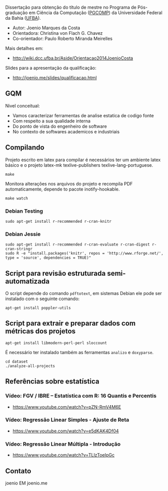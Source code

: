 Dissertação para obtenção do título de mestre no Programa de Pós-graduação em
Ciência da Computação ([PGCOMP](http://pgcomp.dcc.ufba.br)) da Universidade
Federal da Bahia ([UFBA](http://www.ufba.br)).

* Autor: Joenio Marques da Costa
* Orientadora: Christina von Flach G. Chavez
* Co-orientador: Paulo Roberto Miranda Meirelles

Mais detalhes em:
* http://wiki.dcc.ufba.br/Aside/Orientacao2014JoenioCosta

Slides para a apresentação da qualificação:
* http://joenio.me/slides/qualificacao.html

## GQM

Nivel conceitual:

* Vamos caracterizar ferramentas de analise estatica de codigo fonte
* Com respeito a sua qualidade interna
* Do ponto de vista do engenheiro de software
* No contexto de softwares academicos e industriais

## Compilando

Projeto escrito em latex para compilar é necessários ter um ambiente latex
básico e o projeto latex-mk texlive-publishers texlive-lang-portuguese.

    make

Monitora alterações nos arquivos do projeto e recompila PDF automaticamente,
depende to pacote inotify-hookable.

    make watch

### Debian Testing

    sudo apt-get install r-recommended r-cran-knitr

### Debian Jessie

    sudo apt-get install r-recommended r-cran-evaluate r-cran-digest r-cran-stringr
    sudo R -e "install.packages('knitr', repos = 'http://www.rforge.net/', type = 'source', dependencies = TRUE)"

## Script para revisão estruturada semi-automatizada

O script depende do comando `pdftotext`, em sistemas Debian ele pode ser
instalado com o seguinte comando:

    apt-get install poppler-utils

## Script para extrair e preparar dados com métricas dos projetos

    apt-get install libmodern-perl-perl sloccount

É necessário ter instalado também as ferramentas `analizo` e `doxyparse`.

    cd dataset
    ./analyze-all-projects

## Referências sobre estatística

### Vídeo: FGV / IBRE – Estatística com R: 16 Quantis e Percentis

* https://www.youtube.com/watch?v=pZN-RmV4M6E

### Vídeo: Regressão Linear Simples - Ajuste de Reta

* https://www.youtube.com/watch?v=e5dKAK4Df04

### Vídeo: Regressão Linear Múltipla - Introdução

* https://www.youtube.com/watch?v=TLlzToeIpGc

## Contato

joenio EM joenio.me
